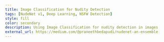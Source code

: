 ```yaml
---
title: Image Classification for Nudity Detection
tags: [NudeNet v1, Deep Learning, NSFW Detection]
style: fill
color: secondary
description: Using Image Classification for nudity detection in images and videos.
external_url: https://medium.com/@praneethbedapudi/nudenet-an-ensemble-of-neural-nets-for-nudity-detection-and-censoring-d9f3da721e3
---
```

